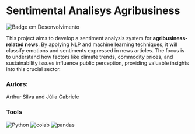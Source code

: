 # Sentimental Analisys Agribusiness 
![Badge em Desenvolvimento](http://img.shields.io/static/v1?label=STATUS&message=DEVELOPING&color=GREEN&style=for-the-badge)

This project aims to develop a sentiment analysis system for **agribusiness-related news**. By applying NLP and machine learning techniques, it will classify emotions and sentiments expressed in news articles. The focus is to understand how factors like climate trends, commodity prices, and sustainability issues influence public perception, providing valuable insights into this crucial sector.

### Autors: 
Arthur Silva and Júlia Gabriele

### Tools
![Python](https://img.shields.io/badge/Python-3670A0?style=for-the-badge&logo=Python&logoColor=ffdd54)  ![colab](https://img.shields.io/badge/colab-white?style=for-the-badge&logo=googlecolab) ![pandas](https://img.shields.io/badge/pandas-black?style=for-the-badge&logo=pandas)
